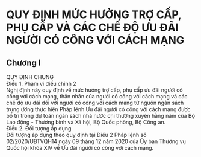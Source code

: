 # QUY ĐỊNH MỨC HƯỞNG TRỢ CẤP, PHỤ CẤP VÀ CÁC CHẾ ĐỘ ƯU ĐÃI NGƯỜI CÓ CÔNG VỚI CÁCH MẠNG

## Chương I  
QUY ĐỊNH CHUNG  
Điều 1. Phạm vi điều chỉnh 2  
Nghị định này quy định về mức hưởng trợ cấp, phụ cấp ưu đãi người có công với cách mạng, thân nhân của người có công với cách mạng và các chế độ ưu đãi đối với người có công với cách mạng từ nguồn ngân sách trung ương thực hiện Pháp lệnh Ưu đãi người có công với cách mạng được bố trí trong dự toán ngân sách nhà nước chi thường xuyên hằng năm của Bộ Lao động - Thương binh và Xã hội, Bộ Quốc phòng, Bộ Công an.  
Điều 2. Đối tượng áp dụng  
Đối tượng áp dụng theo quy định tại Điều 2 Pháp lệnh số 02/2020/UBTVQH14 ngày 09 tháng 12 năm 2020 của Ủy ban Thường vụ Quốc hội khóa XIV về Ưu đãi người có công với cách mạng.